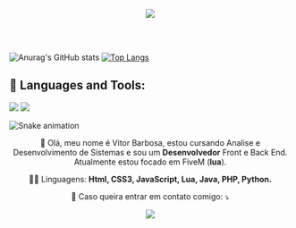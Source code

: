 <p align="center">
  <img src="https://discord.c99.nl/widget/theme-1/173713267502350336.png">
</p>

<br><br>

![Anurag's GitHub stats](https://github-readme-stats.vercel.app/api?username=ExtraPlays&show_icons=true&theme=radical) [![Top Langs](https://github-readme-stats.vercel.app/api/top-langs/?username=ExtraPlays&exclude_repo=github-readme-stats,anuraghazra.github.io)](https://github.com/anuraghazra/github-readme-stats)

## 📡 Languages and Tools:

![](https://img.shields.io/badge/MongoDB-4EA94B?style=for-the-badge&logo=mongodb&logoColor=white)
![](https://img.shields.io/badge/MySQL-005C84?style=for-the-badge&logo=mysql&logoColor=white)

![Snake animation](https://github.com/zSpl1nterUS/zSpl1nterUS/blob/output/github-contribution-grid-snake.svg)

<p align="center"> 
  💬 Olá, meu nome é Vitor Barbosa, estou cursando Analise e Desenvolvimento de Sistemas e sou um <strong>Desenvolvedor</strong> Front e Back End.<br>
  Atualmente estou focado em FiveM (<strong>lua</strong>).
</p>

<p align="center">
  👨‍💻 Linguagens: <strong>Html, CSS3, JavaScript, Lua, Java, PHP, Python.</strong>
</p>

<p align="center">
  💌 Caso queira entrar em contato comigo: ⤵️
</p>

<p align="center">
  <a href="mailto:extraplays324@gmail.com" alt="Gmail">
  <img src="https://img.shields.io/badge/-Gmail-FF0000?style=flat-square&labelColor=FF0000&logo=gmail&logoColor=white&link=LINK-DO-SEU-EMAIL" /></a>
</p>
